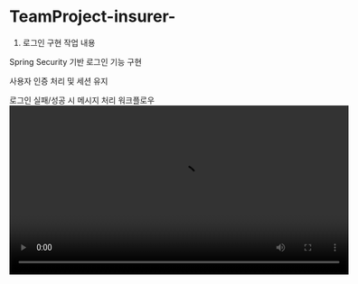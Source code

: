 # TeamProject-insurer-

1. 로그인 구현
  작업 내용

  Spring Security 기반 로그인 기능 구현

  사용자 인증 처리 및 세션 유지

  로그인 실패/성공 시 메시지 처리
워크플로우
<video src="[https://github.com/hoya950303/TeamProject-insurer-/blob/main/%ED%8C%80%ED%94%84%EB%A1%9C%EC%A0%9D%ED%8A%B8.MP4](https://github.com/user-attachments/assets/cc3413c9-0d33-4c60-aef4-205fd85fd77f)" control width="600" />
